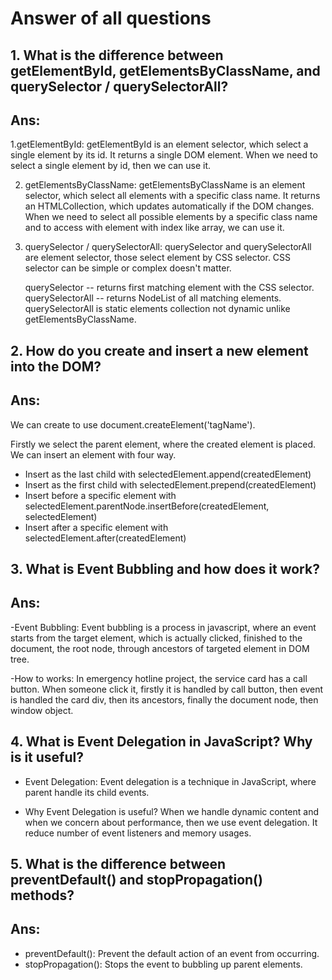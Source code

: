 # Answer of all questions

## 1. What is the difference between getElementById, getElementsByClassName, and querySelector / querySelectorAll?

## Ans:
1.getElementById:
    getElementById is an element selector, which select a single element by its id. It returns a single DOM element.
    When we need to select a single element by id, then we can use it.

2. getElementsByClassName:
    getElementsByClassName is an element selector, which select all elements with a specific class name. It returns an HTMLCollection, which updates automatically if the DOM changes.
    When we need to select all possible elements by a specific class name and to access with element with index like array, we can use it.

3. querySelector / querySelectorAll:
    querySelector and querySelectorAll are element selector, those select element by CSS selector. CSS selector can be simple or complex doesn't matter.

    querySelector -- returns first matching element with the CSS selector.
    querySelectorAll -- returns NodeList of all matching elements.
    querySelectorAll is static elements collection not dynamic unlike getElementsByClassName.

## 2. How do you create and insert a new element into the DOM?

## Ans:

We can create to use document.createElement('tagName').

Firstly we select the parent element, where the created element is placed.
We can insert an element with four way.

- Insert as the last child with selectedElement.append(createdElement)
- Insert as the first child with selectedElement.prepend(createdElement)
- Insert before a specific element with selectedElement.parentNode.insertBefore(createdElement, selectedElement)
- Insert after a specific element with selectedElement.after(createdElement)

## 3. What is Event Bubbling and how does it work?

## Ans:

-Event Bubbling: Event bubbling is a process in javascript, where an event  starts from the target element, which is actually clicked, finished to the document, the root node, through ancestors of targeted element in DOM tree.

-How to works: In emergency hotline project, the service card has a call button. When someone click it, firstly it is handled by call button, then event is handled the card div, then its ancestors, finally the document node, then window object.


## 4. What is Event Delegation in JavaScript? Why is it useful?

- Event Delegation: Event delegation is a technique in JavaScript, where parent handle its child events.

- Why Event Delegation is useful?
    When we handle dynamic content and when we concern about performance, then we use event delegation.
    It reduce number of event listeners and memory usages.

## 5. What is the difference between preventDefault() and stopPropagation() methods?

## Ans:

- preventDefault(): Prevent the default action of an event from occurring.
- stopPropagation(): Stops the event to bubbling up parent elements.
    
